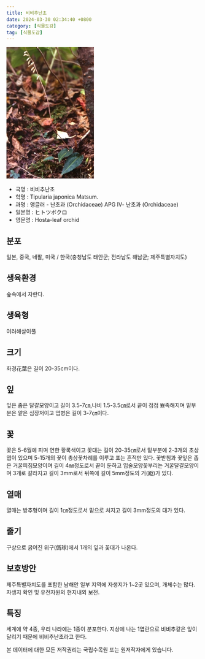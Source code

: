 ```yaml
---
title: 비비추난초
date: 2024-03-30 02:34:40 +0800
category: [식물도감]
tag: [식물도감]
---
```




![비비추난초](/assets/img/fileUpload/plants/basic/Orchidaceae/Tipularia/6418/1_th2.JPG)
- 국명 : 비비추난초
- 학명 : Tipularia japonica Matsum.
- 과명 : 앵글러 - 난초과 (Orchidaceae) APG Ⅳ- 난초과 (Orchidaceae)
- 일본명 : ヒトツボクロ
- 영문명 : Hosta-leaf orchid


## 분포
일본, 중국, 네팔, 미국 / 한국(충청남도 태안군; 전라남도 해남군; 제주특별자치도) 
## 생육환경
숲속에서 자란다.
## 생육형
여러해살이풀
## 크기
화경花莖은 길이 20-35cm이다.
## 잎
잎은 좁은 달걀모양이고 길이 3.5-7㎝,나비 1.5-3.5㎝로서 끝이 점점 뾰족해지며 밑부분은 얕은 심장저이고 엽병은 길이 3-7㎝이다.
## 꽃
꽃은 5-6월에 피며 연한 황록색이고 꽃대는 길이 20-35㎝로서 밑부분에 2-3개의 초상엽이 있으며 5-15개의 꽃이 총상꽃차례를 이루고 포는 흔적만 있다. 꽃받침과 꽃잎은 좁은 거꿀피침모양이며 길이 4㎜정도로서 끝이 둔하고 입술모양꽃부리는 거꿀달걀모양이며 3개로 갈라지고 길이 3mm로서 뒤쪽에 길이 5mm정도의 거(距)가 있다.
## 열매
열매는 방추형이며 길이 1㎝정도로서 밑으로 처지고 길이 3mm정도의 대가 있다.
## 줄기
구상으로 굵어진 위구(僞球)에서 1개의 잎과 꽃대가 나온다.
## 보호방안
제주특별자치도를 포함한 남해안 일부 지역에 자생지가 1~2곳 있으며, 개체수는 많다. 자생지 확인 및 유전자원의 현지내외 보전.
## 특징
세계에 약 4종, 우리 나라에는 1종이 분포한다. 지상에 나는 1엽란으로 비비추같은 잎이 달리기 때문에 비비추난초라고 한다.






본 데이터에 대한 모든 저작권리는 국립수목원 또는 원저작자에게 있습니다.
